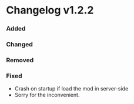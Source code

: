# Changelog v1.2.2

### Added

### Changed

### Removed

### Fixed

- Crash on startup if load the mod in server-side
- Sorry for the inconvenient.